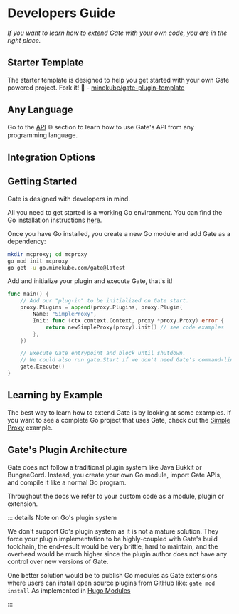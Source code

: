 # Developers Guide

_If you want to learn how to extend Gate with your own code, you are in the right place._

<!--@include: ../badges.md -->

## Starter Template

The starter template is designed to help you get started with your own Gate powered project.
Fork it! 🚀 - [minekube/gate-plugin-template](https://github.com/minekube/gate-plugin-template)

## Any Language

Go to the [API](/developers/api/) 🌐 section to learn how to use Gate's API from any programming language.

## Integration Options

<!--@include: ./api/go/integration-options.md -->

## Getting Started

Gate is designed with developers in mind.

All you need to get started is a working Go environment. You can find the Go installation
instructions [here](https://golang.org/doc/install).

Once you have Go installed, you create a new Go module and add Gate as a dependency:

```sh console
mkdir mcproxy; cd mcproxy
go mod init mcproxy
go get -u go.minekube.com/gate@latest
```

Add and initialize your plugin and execute Gate, that's it!

```go mcproxy.go
func main() {
    // Add our "plug-in" to be initialized on Gate start.
    proxy.Plugins = append(proxy.Plugins, proxy.Plugin{
        Name: "SimpleProxy",
        Init: func (ctx context.Context, proxy *proxy.Proxy) error {
            return newSimpleProxy(proxy).init() // see code examples
        },
    })

    // Execute Gate entrypoint and block until shutdown.
    // We could also run gate.Start if we don't need Gate's command-line.
    gate.Execute()
}
```

## Learning by Example

The best way to learn how to extend Gate is by looking at some examples.
If you want to see a complete Go project that uses Gate, check out the [Simple Proxy](examples/simple-proxy) example.

## Gate's Plugin Architecture

Gate does not follow a traditional plugin system like Java Bukkit or BungeeCord.
Instead, you create your own Go module, import Gate APIs, and compile it like a normal Go program.

Throughout the docs we refer to your custom code as a module, plugin or extension.

::: details Note on Go's plugin system

We don't support Go's plugin system as it is not a mature solution. They force your plugin implementation to be
highly-coupled with Gate's build toolchain, the end-result would be very brittle, hard to maintain, and the overhead
would be much higher since the plugin author does not have any control over new versions of Gate.

One better solution would be to publish Go modules as Gate extensions where users can install
open source plugins from GitHub like: `gate mod install`
As implemented in [Hugo Modules](https://gohugo.io/hugo-modules/use-modules/)

:::
